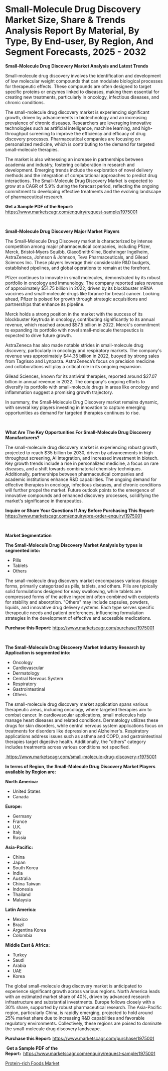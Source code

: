 <p><h1>Small-Molecule Drug Discovery Market Size, Share & Trends Analysis Report By Material, By Type, By End-user, By Region, And Segment Forecasts, 2025 - 2032</h1></p><p><strong>Small-Molecule Drug Discovery Market Analysis and Latest Trends</strong></p>
<p><p>Small-molecule drug discovery involves the identification and development of low molecular weight compounds that can modulate biological processes for therapeutic effects. These compounds are often designed to target specific proteins or enzymes linked to diseases, making them essential for creating new treatments, particularly in oncology, infectious diseases, and chronic conditions.</p><p>The small-molecule drug discovery market is experiencing significant growth, driven by advancements in biotechnology and an increasing prevalence of chronic diseases. Researchers are leveraging innovative technologies such as artificial intelligence, machine learning, and high-throughput screening to improve the efficiency and efficacy of drug discovery processes. Pharmaceutical companies are focusing on personalized medicine, which is contributing to the demand for targeted small-molecule therapies.</p><p>The market is also witnessing an increase in partnerships between academia and industry, fostering collaboration in research and development. Emerging trends include the exploration of novel delivery methods and the integration of computational approaches to predict drug interactions. The Small-Molecule Drug Discovery Market is expected to grow at a CAGR of 5.9% during the forecast period, reflecting the ongoing commitment to developing effective treatments and the evolving landscape of pharmaceutical research.</p></p>
<p><strong>Get a Sample PDF of the Report:&nbsp;</strong> <a href="https://www.marketscagr.com/enquiry/request-sample/1975001?utm_campaign=1868&utm_medium=2&utm_source=Github&utm_content=ia&utm_term=15012025&utm_id=small-molecule-drug-discovery">https://www.marketscagr.com/enquiry/request-sample/1975001</a></p>
<p>&nbsp;</p>
<p><strong>Small-Molecule Drug Discovery Major Market Players</strong></p>
<p><p>The Small-Molecule Drug Discovery market is characterized by intense competition among major pharmaceutical companies, including Pfizer, Merck, Bristol-Myers Squibb, GlaxoSmithKline, Boehringer Ingelheim, AstraZeneca, Johnson & Johnson, Teva Pharmaceuticals, and Gilead Sciences Inc. These players leverage their considerable R&D budgets, established pipelines, and global operations to remain at the forefront.</p><p>Pfizer continues to innovate in small molecules, demonstrated by its robust portfolio in oncology and immunology. The company reported sales revenue of approximately $51.75 billion in 2022, driven by its blockbuster mRNA vaccines and small-molecule drugs like Ibrance for breast cancer. Looking ahead, Pfizer is poised for growth through strategic acquisitions and partnerships that enhance its pipeline.</p><p>Merck holds a strong position in the market with the success of its blockbuster Keytruda in oncology, contributing significantly to its annual revenue, which reached around $57.5 billion in 2022. Merck's commitment to expanding its portfolio with novel small-molecule therapeutics is expected to drive future growth.</p><p>AstraZeneca has also made notable strides in small-molecule drug discovery, particularly in oncology and respiratory markets. The company's revenue was approximately $44.35 billion in 2022, buoyed by strong sales from Tagrisso and Lynparza. AstraZeneca’s focus on precision medicine and collaborations will play a critical role in its ongoing expansion.</p><p>Gilead Sciences, known for its antiviral therapies, reported around $27.07 billion in annual revenue in 2022. The company's ongoing efforts to diversify its portfolio with small-molecule drugs in areas like oncology and inflammation suggest a promising growth trajectory.</p><p>In summary, the Small-Molecule Drug Discovery market remains dynamic, with several key players investing in innovation to capture emerging opportunities as demand for targeted therapies continues to rise.</p></p>
<p>&nbsp;</p>
<p><strong>What Are The Key Opportunities For Small-Molecule Drug Discovery Manufacturers?</strong></p>
<p><p>The small-molecule drug discovery market is experiencing robust growth, projected to reach $35 billion by 2030, driven by advancements in high-throughput screening, AI integration, and increased investment in biotech. Key growth trends include a rise in personalized medicine, a focus on rare diseases, and a shift towards combinatorial chemistry techniques. Additionally, partnerships between pharmaceutical companies and academic institutions enhance R&D capabilities. The ongoing demand for effective therapies in oncology, infectious diseases, and chronic conditions will further propel the market. Future outlook points to the emergence of innovative compounds and enhanced discovery processes, solidifying the market's significance in therapeutics.</p></p>
<p><strong>Inquire or Share Your Questions If Any Before Purchasing This Report:</strong> <a href="https://www.marketscagr.com/enquiry/pre-order-enquiry/1975001?utm_campaign=1868&utm_medium=2&utm_source=Github&utm_content=ia&utm_term=15012025&utm_id=small-molecule-drug-discovery">https://www.marketscagr.com/enquiry/pre-order-enquiry/1975001</a></p>
<p>&nbsp;</p>
<p><strong>Market Segmentation</strong></p>
<p><strong>The Small-Molecule Drug Discovery Market Analysis by types is segmented into:</strong></p>
<p><ul><li>Pills</li><li>Tablets</li><li>Others</li></ul></p>
<p><p>The small-molecule drug discovery market encompasses various dosage forms, primarily categorized as pills, tablets, and others. Pills are typically solid formulations designed for easy swallowing, while tablets are compressed forms of the active ingredient often combined with excipients for stability and absorption. "Others" may include capsules, powders, liquids, and innovative drug delivery systems. Each type serves specific therapeutic needs and patient preferences, influencing formulation strategies in the development of effective and accessible medications.</p></p>
<p><strong>Purchase this Report:&nbsp;</strong><a href="https://www.marketscagr.com/purchase/1975001?utm_campaign=1868&utm_medium=2&utm_source=Github&utm_content=ia&utm_term=15012025&utm_id=small-molecule-drug-discovery">https://www.marketscagr.com/purchase/1975001</a></p>
<p>&nbsp;</p>
<p><strong>The Small-Molecule Drug Discovery Market Industry Research by Application is segmented into:</strong></p>
<p><ul><li>Oncology</li><li>Cardiovascular</li><li>Dermatology</li><li>Central Nervous System</li><li>Respiratory</li><li>Gastrointestinal</li><li>Others</li></ul></p>
<p><p>The small-molecule drug discovery market application spans various therapeutic areas, including oncology, where targeted therapies aim to combat cancer. In cardiovascular applications, small molecules help manage heart diseases and related conditions. Dermatology utilizes these drugs for skin disorders, while central nervous system applications focus on treatments for disorders like depression and Alzheimer's. Respiratory applications address issues such as asthma and COPD, and gastrointestinal therapies target digestive health. Additionally, the "others" category includes treatments across various conditions not specified.</p></p>
<p><a href="https://www.marketscagr.com/small-molecule-drug-discovery-r1975001?utm_campaign=1868&utm_medium=2&utm_source=Github&utm_content=ia&utm_term=15012025&utm_id=small-molecule-drug-discovery">&nbsp;https://www.marketscagr.com/small-molecule-drug-discovery-r1975001</a></p>
<p><strong>In terms of Region, the Small-Molecule Drug Discovery Market Players available by Region are:</strong></p>
<p>
    <p> <strong> North America: </strong>
        <ul>
            <li>United States</li>
            <li>Canada</li>
        </ul>
        </p> 
    <p> <strong> Europe: </strong>
        <ul>
            <li>Germany</li>
            <li>France</li>
            <li>U.K.</li>
            <li>Italy</li>
            <li>Russia</li>
        </ul>
        </p> 
    <p> <strong> Asia-Pacific: </strong>
        <ul>
            <li>China</li>
            <li>Japan</li>
            <li>South Korea</li>
            <li>India</li>
            <li>Australia</li>
            <li>China Taiwan</li>
            <li>Indonesia</li>
            <li>Thailand</li>
            <li>Malaysia</li>
        </ul>
        </p> 
    <p> <strong> Latin America: </strong>
        <ul>
            <li>Mexico</li>
            <li>Brazil</li>
            <li>Argentina Korea</li>
            <li>Colombia</li>
        </ul>
        </p> 
    <p> <strong> Middle East & Africa: </strong>
        <ul>
            <li>Turkey</li>
            <li>Saudi</li>
            <li>Arabia</li>
            <li>UAE</li>
            <li>Korea</li>
        </ul>
    </p>
    </p>
<p><p>The global small-molecule drug discovery market is anticipated to experience significant growth across various regions. North America leads with an estimated market share of 40%, driven by advanced research infrastructure and substantial investments. Europe follows closely with a 30% share, supported by robust pharmaceutical research. The Asia-Pacific region, particularly China, is rapidly emerging, projected to hold around 25% market share due to increasing R&D capabilities and favorable regulatory environments. Collectively, these regions are poised to dominate the small-molecule drug discovery landscape.</p></p>
<p><strong>Purchase this Report: </strong><a href="https://www.marketscagr.com/purchase/1975001?utm_campaign=1868&utm_medium=2&utm_source=Github&utm_content=ia&utm_term=15012025&utm_id=small-molecule-drug-discovery">https://www.marketscagr.com/purchase/1975001</a></p>
<p>&nbsp;<strong>Get a Sample PDF of the Report:&nbsp;&nbsp;</strong><a href="https://www.marketscagr.com/enquiry/request-sample/1975001?utm_campaign=1868&utm_medium=2&utm_source=Github&utm_content=ia&utm_term=15012025&utm_id=small-molecule-drug-discovery">https://www.marketscagr.com/enquiry/request-sample/1975001</a></p>
<p><strong></strong></p>
<p><p><a href="https://github.com/RickHolmes3/Market-Research-Report-List-7/blob/main/protein-rich-foods-market.md?utm_campaign=1868&utm_medium=2&utm_source=Github&utm_content=ia&utm_term=15012025&utm_id=small-molecule-drug-discovery">Protein-rich Foods Market</a></p></p>